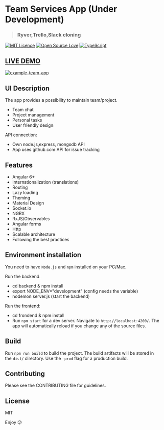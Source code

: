 # Team Services App (Under Development)

> ### Ryver,Trello,Slack cloning 

[![MIT Licence](https://badges.frapsoft.com/os/mit/mit.svg?v=103)](https://opensource.org/licenses/mit-license.php)
[![Open Source Love](https://badges.frapsoft.com/os/v1/open-source.svg?v=103)](https://github.com/ellerbrock/open-source-badges/)
[![TypeScript](https://badges.frapsoft.com/typescript/love/typescript.svg?v=101)](https://github.com/ellerbrock/typescript-badges/)

## [LIVE DEMO](https://geop.io/team-app)
[![example-team-app](https://goo.gl/aYZCEL)](https://geop.io/team-app)

## UI Description
The app provides a possibility to maintain team/project.

- Team chat
- Project management
- Personal tasks
- User friendly design

API connection:
- Own node.js,express, mongodb API
- App uses github.com API for issue tracking

## Features
- Angular 6+
- Internationalization (translations)
- Routing
- Lazy loading
- Theming
- Material Design
- Socket.io
- NGRX
- RxJS/Observables
- Angular forms
- Http
- Scalable architecture
- Following the best practices

## Environment installation
You need to have `Node.js` and `npm` installed on your PC/Mac.

Run the backend:
- cd backend & npm install
- export NODE_ENV="development" (config needs the variable)
- nodemon server.js (start the backend)

Run the frontend:
- cd frondend & npm install
- Run `npm start` for a dev server. Navigate to `http://localhost:4200/`. The app will automatically reload if you change any of the source files.

## Build

Run `npm run build` to build the project. The build artifacts will be stored in the `dist/` directory. Use the `-prod` flag for a production build.

## Contributing
Please see the CONTRIBUTING file for guidelines.

## License
MIT

Enjoy :stuck_out_tongue_winking_eye:
